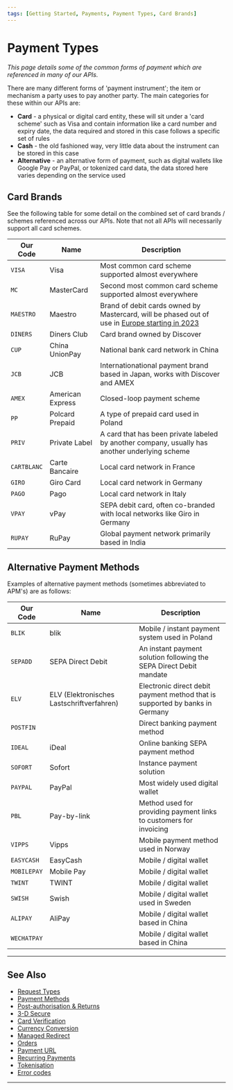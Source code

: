 ```yaml
---
tags: [Getting Started, Payments, Payment Types, Card Brands]
---
```


# Payment Types

*This page details some of the common forms of payment which are referenced in many of our APIs.*

There are many different forms of 'payment instrument'; the item or mechanism a party uses to pay another party. The main categories for these within our APIs are:

- **Card** - a physical or digital card entity, these will sit under a 'card scheme' such as Visa and contain information like a card number and expiry date, the data required and stored in this case follows a specific set of rules
- **Cash** - the old fashioned way, very little data about the instrument can be stored in this case
- **Alternative** - an alternative form of payment, such as digital wallets like Google Pay or PayPal, or tokenized card data, the data stored here varies depending on the service used

## Card Brands

See the following table for some detail on the combined set of card brands / schemes referenced across our APIs. Note that not all APIs will necessarily support all card schemes.

| Our Code        | Name             | Description                                                                                                                                          |
|-----------------|------------------|------------------------------------------------------------------------------------------------------------------------------------------------------|
| ```VISA```      | Visa             | Most common card scheme supported almost everywhere                                                                                                  |
| ```MC```        | MasterCard       | Second most common card scheme supported almost everywhere                                                                                           |
| ```MAESTRO```   | Maestro          | Brand of debit cards owned by Mastercard, will be phased out of use in [Europe starting in 2023](https://en.wikipedia.org/wiki/Maestro_(debit_card)) |
| ```DINERS```    | Diners Club      | Card brand owned by Discover                                                                                                                         |
| ```CUP```       | China UnionPay   | National bank card network in China                                                                                                                  |
| ```JCB```       | JCB              | Internationational payment brand based in Japan, works with Discover and AMEX                                                                        |
| ```AMEX```      | American Express | Closed-loop payment scheme                                                                                                                           |
| ```PP```        | Polcard Prepaid  | A type of prepaid card used in Poland                                                                                                                |
| ```PRIV```      | Private Label    | A card that has been private labeled by another company, usually has another underlying scheme                                                       |
| ```CARTBLANC``` | Carte Bancaire   | Local card network in France                                                                                                                         |
| ```GIRO```      | Giro Card        | Local card network in Germany                                                                                                                        |
| ```PAGO```      | Pago             | Local card network in Italy                                                                                                                          |
| ```VPAY```      | vPay             | SEPA debit card, often co-branded with local networks like Giro in Germany                                                                           |
| ```RUPAY```     | RuPay            | Global payment network primarily based in India                                                                                                      |

## Alternative Payment Methods

Examples of alternative payment methods (sometimes abbreviated to APM's) are as follows:

| Our Code        | Name                                      | Description                                                                  |
|-----------------|-------------------------------------------|------------------------------------------------------------------------------|
| ```BLIK```      | blik                                      | Mobile / instant payment system used in Poland                               |
| ```SEPADD```    | SEPA Direct Debit                         | An instant payment solution following the SEPA Direct Debit mandate          |
| ```ELV```       | ELV (Elektronisches Lastschriftverfahren) | Electronic direct debit payment method that is supported by banks in Germany |
| ```POSTFIN```   |                                           | Direct banking payment method                                                |
| ```IDEAL```     | iDeal                                     | Online banking SEPA payment method                                           |
| ```SOFORT```    | Sofort                                    | Instance payment solution                                                    |
| ```PAYPAL```    | PayPal                                    | Most widely used digital wallet                                              |
| ```PBL```       | Pay-by-link                               | Method used for providing payment links to customers for invoicing           |
| ```VIPPS```     | Vipps                                     | Mobile payment method used in Norway                                         |
| ```EASYCASH```  | EasyCash                                  | Mobile / digital wallet                                                      |
| ```MOBILEPAY``` | Mobile Pay                                | Mobile / digital wallet                                                      |
| ```TWINT```     | TWINT                                     | Mobile / digital wallet                                                      |
| ```SWISH```     | Swish                                     | Mobile / digital wallet used in Sweden                                       |
| ```ALIPAY```    | AliPay                                    | Mobile / digital wallet based in China                                       |
| ```WECHATPAY``` |                                           | Mobile / digital wallet based in China                                       |


---

## See Also

- [Request Types](?path=docs/english/payments/3-1-request-types.md)
- [Payment Methods](?path=docs/english/payments/3-2-payment-methods.md)
- [Post-authorisation & Returns](?path=docs/english/payments/3-4-post-auth.md)
- [3-D Secure](?path=docs/english/payments/3-5-3d-secure.md)
- [Card Verification](?path=docs/english/payments/3-6-card-verification.md)
- [Currency Conversion](?path=docs/english/payments/3-7-currency-conversion.md)
- [Managed Redirect](?path=docs/english/payments/3-8-managed-redirect.md)
- [Orders](?path=docs/english/payments/3-9-orders.md)
- [Payment URL](?path=docs/english/payments/3-10-payment-url.md)
- [Recurring Payments](?path=docs/english/payments/3-11-recurring-payments.md)
- [Tokenisation](?path=docs/english/payments/3-12-tokenisation.md)
- [Error codes](?path=docs/english/payments/3-13-error-codes.md)

---
